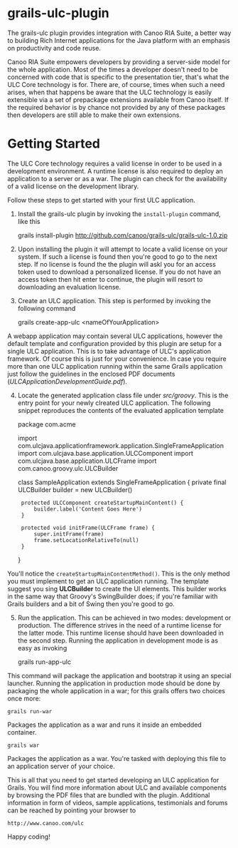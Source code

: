 grails-ulc-plugin
=================

The grails-ulc plugin provides integration with Canoo RIA Suite, a better way to
building Rich Internet applications for the Java platform with an emphasis on
productivity and code reuse.

Canoo RIA Suite empowers developers by providing a server-side model for the
whole application. Most of the times a developer doesn't need to be concerned
with code that is specific to the presentation tier, that's what the ULC Core
technology is for. There are, of course, times when such a need arises, when
that happens be aware that the ULC technology is easily extensible via a set
of prepackage extensions available from Canoo itself. If the required behavior
is by chance not provided by any of these packages then developers are still
able to make their own extensions.

Getting Started
===============

The ULC Core technology requires a valid license in order to be used in a
development environment. A runtime license is also required to deploy an 
application to a server or as a war. The plugin can check for the availability
of a valid license on the development library.

Follow these steps to get started with your first ULC application.

1. Install the grails-ulc plugin by invoking the `install-plugin` command, like
   this

   
     grails install-plugin http://github.com/canoo/grails-ulc/grails-ulc-1.0.zip

2. Upon installing the plugin it will attempt to locate a valid license on your
system. If such a license is found then you're good to go to the next step. If
no license is found the the plugin will askl you for an access token used to
download a personalized license. If you do not have an access token then hit
enter to continue, the plugin will resort to downloading an evaluation license.

3. Create an ULC application. This step is performed by invoking the following
command


    grails create-app-ulc &lt;nameOfYourApplication&gt;

A webapp application may contain several ULC applications, however the default
template and configuration provided by this plugin are setup for a single ULC
application. This is to take advantage of ULC's application framework. Of course
this is just for your convenience. In case you require more than one ULC
application running within the same Grails application just follow the guidelines
in the enclosed PDF documents (*ULCApplicationDevelopmentGuide.pdf*).

4. Locate the generated application class file under *src/groovy*. This is the
entry point for your newly clreated ULC application. The following snippet
reproduces the contents of the evaluated application template

    package com.acme

    import com.ulcjava.applicationframework.application.SingleFrameApplication
    import com.ulcjava.base.application.ULCComponent
    import com.ulcjava.base.application.ULCFrame
    import com.canoo.groovy.ulc.ULCBuilder

    class SampleApplication extends SingleFrameApplication {
        private final ULCBuilder builder = new ULCBuilder()

        protected ULCComponent createStartupMainContent() {
            builder.label('Content Goes Here')
        }

        protected void initFrame(ULCFrame frame) {
            super.initFrame(frame)
            frame.setLocationRelativeTo(null)
        }
    }


You'll notice the `createStartupMainContentMethod()`. This is the only method
you must implement to get an ULC application running. The template suggest you
sing **ULCBuilder** to create the UI elements. This builder works in the same
way that Groovy's SwingBuilder does; if you're familiar with Grails builders
and a bit of Swing then you're good to go.

5. Run the application. This can be achieved in two modes: development or
production. The difference strives in the need of a runtime license for the
latter mode. This runtime license should have been downloaded in the second step.
Running the application in development mode is as easy as invoking

    grails run-app-ulc

This command will package the application and bootstrap it using an special
launcher. Running the application in production mode should be done by packaging
the whole application in a war; for this grails offers two choices once more:

    grails run-war

Packages the application as a war and runs it inside an embedded container.

    grails war

Packages the application as a war. You're tasked with deploying this file to an
application server of your choice.

This is all that you need to get started developing an ULC application for Grails.
You will find more information about ULC and available components by browsing
the PDF files that are bundled with the plugin.
Additional information in form of videos, sample applications, testimonials and
forums can be reached by pointing your browser to

    http://www.canoo.com/ulc

Happy coding!
